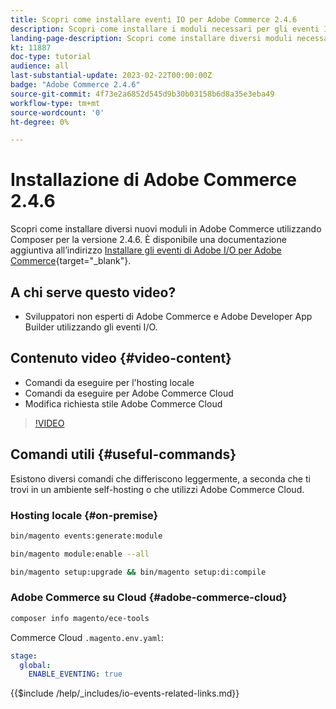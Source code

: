 ```yaml
---
title: Scopri come installare eventi IO per Adobe Commerce 2.4.6
description: Scopri come installare i moduli necessari per gli eventi IO in Adobe Commerce 2.4.6 per l’utilizzo in Adobe Developer App Builder
landing-page-description: Scopri come installare diversi moduli necessari per Adobe Commerce 2.4.6.
kt: 11887
doc-type: tutorial
audience: all
last-substantial-update: 2023-02-22T00:00:00Z
badge: "Adobe Commerce 2.4.6"
source-git-commit: 4f73e2a6852d545d9b30b03158b6d8a35e3eba49
workflow-type: tm+mt
source-wordcount: '0'
ht-degree: 0%

---
```



# Installazione di Adobe Commerce 2.4.6

Scopri come installare diversi nuovi moduli in Adobe Commerce utilizzando Composer per la versione 2.4.6. È disponibile una documentazione aggiuntiva all’indirizzo [Installare gli eventi di Adobe I/O per Adobe Commerce](https://developer.adobe.com/commerce/events/get-started/installation/){target="_blank"}.

## A chi serve questo video?

* Sviluppatori non esperti di Adobe Commerce e Adobe Developer App Builder utilizzando gli eventi I/O.

## Contenuto video {#video-content}

* Comandi da eseguire per l&#39;hosting locale
* Comandi da eseguire per Adobe Commerce Cloud
* Modifica richiesta stile Adobe Commerce Cloud

>[!VIDEO](https://video.tv.adobe.com/v/3415795)

## Comandi utili {#useful-commands}

Esistono diversi comandi che differiscono leggermente, a seconda che ti trovi in un ambiente self-hosting o che utilizzi Adobe Commerce Cloud.

### Hosting locale {#on-premise}

```bash
bin/magento events:generate:module

bin/magento module:enable --all

bin/magento setup:upgrade && bin/magento setup:di:compile
```

### Adobe Commerce su Cloud {#adobe-commerce-cloud}

```bash
composer info magento/ece-tools
```

Commerce Cloud `.magento.env.yaml`:

```yaml
stage:
  global:
    ENABLE_EVENTING: true
```

{{$include /help/_includes/io-events-related-links.md}}
